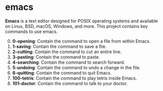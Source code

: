 # emacs
**Emacs** is a text editor designed for POSIX operating systems and available on Linux, BSD, macOS, Windows, and more.
This project contains key commands to use emacs.

0. **0-opening**: Contain the command to open a file from within Emacs.
1. **1-saving**: Contain the command to save a file.
2. **2-cutting**: Contain the command to cut an entire line.
3. **3-pasting**: Contain the command to paste.
4. **4-searching**: Contain the command to search forward.
5. **5-undoing**: Contain the command to undo a change in the file.
6. **6-quitting**: Contain the command to quit Emacs.
7. **100-tetris**: Contain the command to play tetris inside Emacs.
8. **101-doctor**: Contain the command to talk to your doctor.